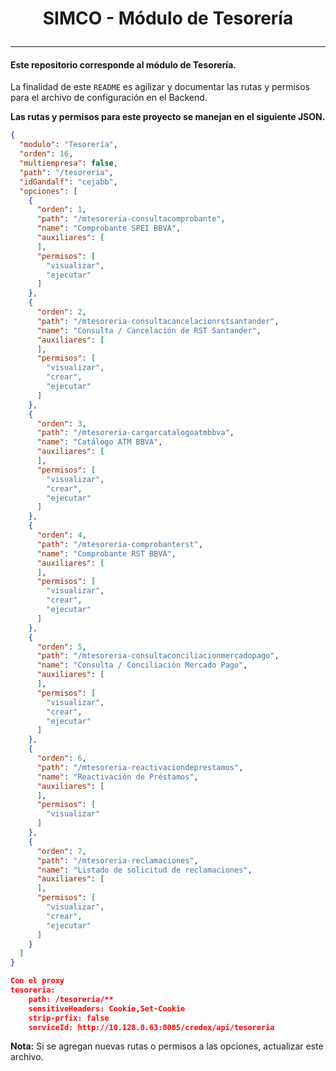 # <p align=center>SIMCO - Módulo de Tesorería</p>
---

#### Este repositorio corresponde al módulo de Tesorería.

La finalidad de este `README` es agilizar y documentar las rutas y permisos para el archivo de configuración en el Backend.

**Las rutas y permisos para este proyecto se manejan en el siguiente JSON.**

```json
{
  "modulo": "Tesorería",
  "orden": 16,
  "multiempresa": false,
  "path": "/tesoreria",
  "idGandalf": "cejabb",
  "opciones": [
    {
      "orden": 1,
      "path": "/mtesoreria-consultacomprobante",
      "name": "Comprobante SPEI BBVA",
      "auxiliares": [
      ],
      "permisos": [
        "visualizar",
        "ejecutar"
      ]
    },
    {
      "orden": 2,
      "path": "/mtesoreria-consultacancelacionrstsantander",
      "name": "Consulta / Cancelación de RST Santander",
      "auxiliares": [
      ],
      "permisos": [
        "visualizar",
        "crear",
        "ejecutar"
      ]
    },
    {
      "orden": 3,
      "path": "/mtesoreria-cargarcatalogoatmbbva",
      "name": "Catálogo ATM BBVA",
      "auxiliares": [
      ],
      "permisos": [
        "visualizar",
        "crear",
        "ejecutar"
      ]
    },
    {
      "orden": 4,
      "path": "/mtesoreria-comprobanterst",
      "name": "Comprobante RST BBVA",
      "auxiliares": [
      ],
      "permisos": [
        "visualizar",
        "crear",
        "ejecutar"
      ]
    },
    {
      "orden": 5,
      "path": "/mtesoreria-consultaconciliacionmercadopago",
      "name": "Consulta / Conciliación Mercado Pago",
      "auxiliares": [
      ],
      "permisos": [
        "visualizar",
        "crear",
        "ejecutar"
      ]
    },
    {
      "orden": 6,
      "path": "/mtesoreria-reactivaciondeprestamos",
      "name": "Reactivación de Préstamos",
      "auxiliares": [
      ],
      "permisos": [
        "visualizar"
      ]
    },
    {
      "orden": 7,
      "path": "/mtesoreria-reclamaciones",
      "name": "Listado de solicitud de reclamaciones",
      "auxiliares": [
      ],
      "permisos": [
        "visualizar",
        "crear",
        "ejecutar"
      ]
    }
  ]
}

Con el proxy
tesoreria:
  	path: /tesoreria/**
  	sensitiveHeaders: Cookie,Set-Cookie
  	strip-prfix: false
  	serviceId: http://10.128.0.63:8085/credex/api/tesoreria
```

**Nota:** Si se agregan nuevas rutas o permisos a las opciones, actualizar este archivo.
